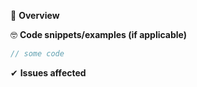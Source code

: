 🔎 __Overview__

<!-- Explain the why behind adding this PR, here is a couple of examples -->
<!--
  This PR {adds/fixes/improves} the {feature/bug/something}.
  This PR changes the {locale} messages style because {reason}
-->

🤓 __Code snippets/examples (if applicable)__

```js
// some code
```

✔ __Issues affected__

<!-- list of issues formatted like this
closes #{issue id}
 -->
 
